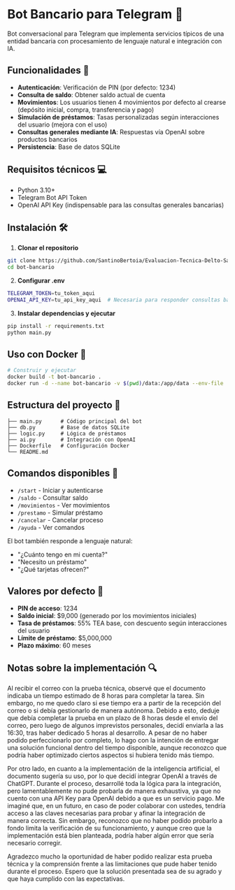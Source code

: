 # Bot Bancario para Telegram 🏦

Bot conversacional para Telegram que implementa servicios típicos de una entidad bancaria con procesamiento de lenguaje natural e integración con IA.

## Funcionalidades 🚀

- **Autenticación**: Verificación de PIN (por defecto: 1234)
- **Consulta de saldo**: Obtener saldo actual de cuenta
- **Movimientos**: Los usuarios tienen 4 movimientos por defecto al crearse (depósito inicial, compra, transferencia y pago)
- **Simulación de préstamos**: Tasas personalizadas según interacciones del usuario (mejora con el uso)
- **Consultas generales mediante IA**: Respuestas vía OpenAI sobre productos bancarios
- **Persistencia**: Base de datos SQLite

## Requisitos técnicos 💻

- Python 3.10+
- Telegram Bot API Token
- OpenAI API Key (indispensable para las consultas generales bancarias)

## Instalación 🛠️

1. **Clonar el repositorio**

```bash
git clone https://github.com/SantinoBertoia/Evaluacion-Tecnica-Delto-Santino-Bertoia.git
cd bot-bancario
```

2. **Configurar .env**

```bash
TELEGRAM_TOKEN=tu_token_aqui
OPENAI_API_KEY=tu_api_key_aqui  # Necesaria para responder consultas bancarias
```

3. **Instalar dependencias y ejecutar**

```bash
pip install -r requirements.txt
python main.py
```

## Uso con Docker 🐳

```bash
# Construir y ejecutar
docker build -t bot-bancario .
docker run -d --name bot-bancario -v $(pwd)/data:/app/data --env-file .env bot-bancario
```

## Estructura del proyecto 📁

```
├── main.py      # Código principal del bot
├── db.py        # Base de datos SQLite
├── logic.py     # Lógica de préstamos
├── ai.py        # Integración con OpenAI
├── Dockerfile   # Configuración Docker
└── README.md
```

## Comandos disponibles 📝

- `/start` - Iniciar y autenticarse
- `/saldo` - Consultar saldo
- `/movimientos` - Ver movimientos
- `/prestamo` - Simular préstamo
- `/cancelar` - Cancelar proceso
- `/ayuda` - Ver comandos

El bot también responde a lenguaje natural:

- "¿Cuánto tengo en mi cuenta?"
- "Necesito un préstamo"
- "¿Qué tarjetas ofrecen?"

## Valores por defecto 🔑

- **PIN de acceso**: 1234
- **Saldo inicial**: $9,000 (generado por los movimientos iniciales)
- **Tasa de préstamos**: 55% TEA base, con descuento según interacciones del usuario
- **Límite de préstamo**: $5,000,000
- **Plazo máximo**: 60 meses

## Notas sobre la implementación 🔍

Al recibir el correo con la prueba técnica, observé que el documento indicaba un tiempo estimado de 8 horas para completar la tarea. Sin embargo, no me quedo claro si ese tiempo era a partir de la recepción del correo o si debía gestionarlo de manera autónoma. Debido a esto, deduje que debía completar la prueba en un plazo de 8 horas desde el envío del correo, pero luego de algunos imprevistos personales, decidí enviarla a las 16:30, tras haber dedicado 5 horas al desarrollo. A pesar de no haber podido perfeccionarlo por completo, lo hago con la intención de entregar una solución funcional dentro del tiempo disponible, aunque reconozco que podría haber optimizado ciertos aspectos si hubiera tenido más tiempo.

Por otro lado, en cuanto a la implementación de la inteligencia artificial, el documento sugería su uso, por lo que decidí integrar OpenAI a través de ChatGPT. Durante el proceso, desarrollé toda la lógica para la integración, pero lamentablemente no pude probarla de manera exhaustiva, ya que no cuento con una API Key para OpenAI debido a que es un servicio pago. Me imaginé que, en un futuro, en caso de poder colaborar con ustedes, tendría acceso a las claves necesarias para probar y afinar la integración de manera correcta. Sin embargo, reconozco que no haber podido probarlo a fondo limita la verificación de su funcionamiento, y aunque creo que la implementación está bien planteada, podría haber algún error que sería necesario corregir.

Agradezco mucho la oportunidad de haber podido realizar esta prueba técnica y la comprensión frente a las limitaciones que pude haber tenido durante el proceso. Espero que la solución presentada sea de su agrado y que haya cumplido con las expectativas.
